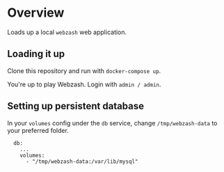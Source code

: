 # Overview
Loads up a local `webzash` web application.

## Loading it up
Clone this repository and run with `docker-compose up`.

You're up to play Webzash. Login with `admin / admin`. 


## Setting up persistent database
In your `volumes` config under the `db` service, change `/tmp/webzash-data` to your preferred folder.
```
  db: 
    ...
    volumes: 
      - "/tmp/webzash-data:/var/lib/mysql"
```
